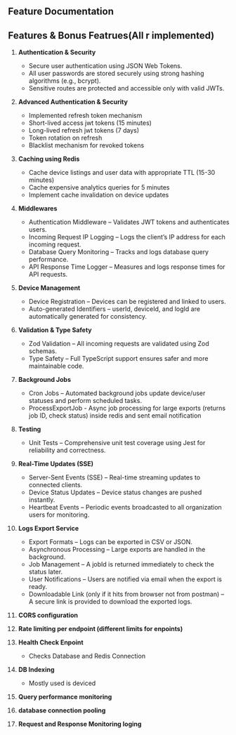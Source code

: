 ## Feature Documentation

## Features & Bonus Featrues(All r implemented)

1. **Authentication & Security**
   - Secure user authentication using JSON Web Tokens.
   - All user passwords are stored securely using strong hashing algorithms (e.g., bcrypt).
   - Sensitive routes are protected and accessible only with valid JWTs.

2. **Advanced Authentication & Security**
   - Implemented refresh token mechanism
   - Short-lived access jwt tokens (15 minutes)
   - Long-lived refresh jwt tokens (7 days)
   - Token rotation on refresh
   - Blacklist mechanism for revoked tokens

3. **Caching using Redis**
   - Cache device listings and user data with appropriate TTL (15-30 minutes)
   - Cache expensive analytics queries for 5 minutes
   - Implement cache invalidation on device updates

4. **Middlewares**
   - Authentication Middleware – Validates JWT tokens and authenticates users.
   - Incoming Request IP Logging – Logs the client’s IP address for each incoming request.
   - Database Query Monitoring – Tracks and logs database query performance.
   - API Response Time Logger – Measures and logs response times for API requests.

5. **Device Management**
   - Device Registration – Devices can be registered and linked to users.
   - Auto-generated Identifiers – userId, deviceId, and logId are automatically generated for consistency.

6. **Validation & Type Safety**
   - Zod Validation – All incoming requests are validated using Zod schemas.
   - Type Safety – Full TypeScript support ensures safer and more maintainable code.

7. **Background Jobs**
   - Cron Jobs – Automated background jobs update device/user statuses and perform scheduled tasks.
   - ProcessExportJob - Async job processing for large exports (returns job ID, check status) inside redis and sent email notification

8. **Testing**
   - Unit Tests – Comprehensive unit test coverage using Jest for reliability and correctness.

9. **Real-Time Updates (SSE)**
   - Server-Sent Events (SSE) – Real-time streaming updates to connected clients.
   - Device Status Updates – Device status changes are pushed instantly.
   - Heartbeat Events – Periodic events broadcasted to all organization users for monitoring.

10. **Logs Export Service**
    - Export Formats – Logs can be exported in CSV or JSON.
    - Asynchronous Processing – Large exports are handled in the background.
    - Job Management – A jobId is returned immediately to check the status later.
    - User Notifications – Users are notified via email when the export is ready.
    - Downloadable Link (only if it hits from browser not from postman) – A secure link is provided to download the exported logs.

11. **CORS configuration**

12. **Rate limiting per endpoint (different limits for enpoints)**

13. **Health Check Enpoint**
    - Checks Database and Redis Connection

14. **DB Indexing**
    - Mostly used is deviced

15. **Query performance monitoring**

16. **database connection pooling**

17. **Request and Response Monitoring loging**
